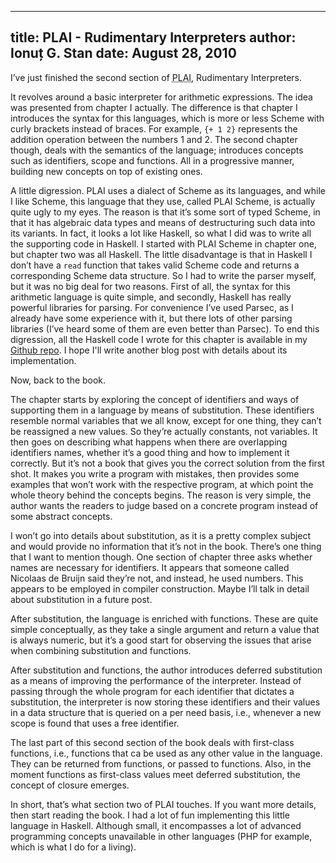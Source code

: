 --------------------------------------
title: PLAI - Rudimentary Interpreters
author: Ionuț G. Stan
date: August 28, 2010
--------------------------------------

I’ve just finished the second section of
<abbr title="Programming Languages: Application and Interpretation">PLAI</abbr>,
Rudimentary Interpreters.

It revolves around a basic interpreter for arithmetic expressions. The idea was
presented from chapter I actually. The difference is that chapter I introduces
the syntax for this languages, which is more or less Scheme with curly brackets
instead of braces. For example, `{+ 1 2}` represents the addition operation
between the numbers 1 and 2. The second chapter though, deals with the semantics
of the language; introduces concepts such as identifiers, scope and functions.
All in a progressive manner, building new concepts on top of existing ones.

A little digression. PLAI uses a dialect of Scheme as its languages, and while I
like Scheme, this language that they use, called PLAI Scheme, is actually quite
ugly to my eyes. The reason is that it’s some sort of typed Scheme, in that it
has algebraic data types and means of destructuring such data into its variants.
In fact, it looks a lot like Haskell, so what I did was to write all the supporting
code in Haskell. I started with PLAI Scheme in chapter one, but chapter two was
all Haskell. The little disadvantage is that in Haskell I don’t have a `read`
function that takes valid Scheme code and returns a corresponding Scheme data
structure. So I had to write the parser myself, but it was no big deal for two
reasons. First of all, the syntax for this arithmetic language is quite simple,
and secondly, Haskell has really powerful libraries for parsing. For convenience
I’ve used Parsec, as I already have some experience with it, but there lots of
other parsing libraries (I’ve heard some of them are even better than Parsec).
To end this digression, all the Haskell code I wrote for this chapter is available
in my [Github repo][1]. I hope I'll write another blog post with details about
its implementation.

Now, back to the book.

The chapter starts by exploring the concept of identifiers and ways of supporting
them in a language by means of substitution. These identifiers resemble normal
variables that we all know, except for one thing, they can’t be reassigned a new
values. So they’re actually constants, not variables. It then goes on describing
what happens when there are overlapping identifiers names, whether it’s a good
thing and how to implement it correctly. But it’s not a book that gives you the
correct solution from the first shot. It makes you write a program with mistakes,
then provides some examples that won’t work with the respective program, at which
point the whole theory behind the concepts begins. The reason is very simple, the
author wants the readers to judge based on a concrete program instead of some
abstract concepts.

I won’t go into details about substitution, as it is a pretty complex subject and
would provide no information that it’s not in the book. There’s one thing that I
want to mention though. One section of chapter three asks whether names are necessary
for identifiers. It appears that someone called Nicolaas de Bruijn said they’re
not, and instead, he used numbers. This appears to be employed in compiler
construction. Maybe I’ll talk in detail about substitution in a future post.

After substitution, the language is enriched with functions. These are quite
simple conceptually, as they take a single argument and return a value that is
always numeric, but it’s a good start for observing the issues that arise when
combining substitution and functions.

After substitution and functions, the author introduces deferred substitution as
a means of improving the performance of the interpreter. Instead of passing through
the whole program for each identifier that dictates a substitution, the interpreter
is now storing these identifiers and their values in a data structure that is
queried on a per need basis, i.e., whenever a new scope is found that uses a free
identifier.

The last part of this second section of the book deals with first-class functions,
i.e., functions that ca be used as any other value in the language. They can be
returned from functions, or passed to functions. Also, in the moment functions as
first-class values meet deferred substitution, the concept of closure emerges.

In short, that’s what section two of PLAI touches. If you want more details, then
start reading the book. I had a lot of fun implementing this little language in
Haskell. Although small, it encompasses a lot of advanced programming concepts
unavailable in other languages (PHP for example, which is what I do for a living).


[1]: http://github.com/igstan/plai-haskell
